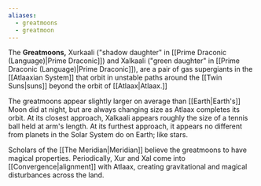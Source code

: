 ```yaml
---
aliases:
  - greatmoons
  - greatmoon
---
```

The **Greatmoons,** Xurkaali ("shadow daughter" in [[Prime Draconic (Language)|Prime Draconic]]) and Xalkaali ("green daughter" in [[Prime Draconic (Language)|Prime Draconic]]), are a pair of gas supergiants in the [[Atlaaxian System]] that orbit in unstable paths around the [[Twin Suns|suns]] beyond the orbit of [[Atlaax|Atlaax.]]

The greatmoons appear slightly larger on average than [[Earth|Earth's]] Moon did at night, but are always changing size as Atlaax completes its orbit. At its closest approach, Xalkaali appears roughly the size of a tennis ball held at arm's length. At its furthest approach, it appears no different from planets in the Solar System do on Earth; like stars. 

Scholars of the [[The Meridian|Meridian]] believe the greatmoons to have magical properties. Periodically, Xur and Xal come into [[Convergence|alignment]] with Atlaax, creating gravitational and magical disturbances across the land.